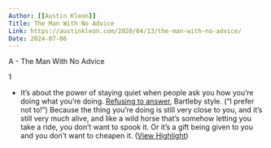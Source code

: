 ```yaml
---
Author: [[Austin Kleon]]
Title: The Man With No Advice
Link: https://austinkleon.com/2020/04/13/the-man-with-no-advice/
Date: 2024-07-06
---
```

A - The Man With No Advice

1
- It’s about the power of staying quiet when people ask you how you’re doing what you’re doing. [Refusing to answer](https://austinkleon.com/2017/11/22/no-expert-no-guru/), Bartleby style. (“I prefer not to!”) Because the thing you’re doing is still very close to you, and it’s still very much alive, and like a wild horse that’s somehow letting you take a ride, you don’t want to spook it. Or it’s a gift being given to you and you don’t want to cheapen it. ([View Highlight](https://read.readwise.io/read/01h1ynye48038fsqj9y36e55e6))
